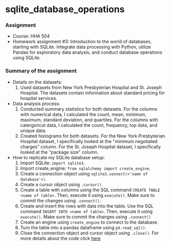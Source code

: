 # sqlite_database_operations

### Assignment
- Course: HHA 504
- Homework assignment #3: Introduction to the world of databases, starting with SQLite. Integrate data processing with Python, utilize Pandas for exploratory data analysis, and conduct database operations using SQLite.

### Summary of the assignment
- Details on the datasets:
    1. Used datasets from New York Presbyterian Hospital and St. Joseph Hospital. The datasets contain information about standard pricing for hospital services.
- Data analysis process:
    1. Conducted summary statistics for both datasets. For the columns with numerical data, I calculated the count, mean, minimum, maximum, standard deviation, and quartiles. For the columns with catergorical data, I calculated the count, frequency, top data, and unique data.
    2. Created histograms for both datasets. For the New York Presbyterian Hospital dataset, I specifically looked at the "minimum negotiated charges" column. For the St. Joseph Hospital dataset, I specifically looked at the "package size" column.
- How to replicate my SQLite database setup:
    1. Import SQLite: `import sqlite3`.
    2. Import create_engine: `from sqlalchemy import create_engine`.
    3. Create a connection object using `sqlite3.connect(<'name of database'>)`.
    4. Create a cursor object using `.cursor()`.
    6. Create a table with columns using the SQL command `CREATE TABLE <name of table>`. Then, execute it using `execute()`. Make sure to commit the changes using `.connect()`.
    7. Create and insert the rows with data into the table. Use the SQL command `INSERT INTO <name of table>`. Then, execute it using `execute()`. Make sure to commit the changes using `.connect()`
    8. Create an engine using `create_engine` to connect to the database.
    9. Turn the table into a pandas dataframe using `pd.read_sql()`.
    10. Close the connection object and cursor object using `.close()`.
    For more details about the code click [here](https://github.com/Beczheng/sqlite_database_operations/blob/main/HHA_504_HW_3.ipynb)
